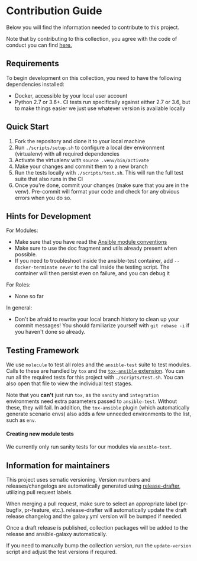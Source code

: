 # Contribution Guide

Below you will find the information needed to contribute to this project.

Note that by contributing to this collection, you agree with the code of conduct you can find [here.](https://github.com/maxhoesel-ansible/ansible-collection-proxmox/blob/main/CODE_OF_CONDUCT.md)

## Requirements

To begin development on this collection, you need to have the following dependencies installed:

- Docker, accessible by your local user account
- Python 2.7 or 3.6+. CI tests run specifically against either 2.7 or 3.6, but to make things easier we just use whatever version is available locally

## Quick Start

1. Fork the repository and clone it to your local machine
2. Run `./scripts/setup.sh` to configure a local dev environment (virtualenv) with all required dependencies
3. Activate the virtualenv with `source .venv/bin/activate`
4. Make your changes and commit them to a new branch
5. Run the tests locally with `./scripts/test.sh`. This will run the full test suite that also runs in the CI
6. Once you're done, commit your changes (make sure that you are in the venv).
   Pre-commit will format your code and check for any obvious errors when you do so.

## Hints for Development

For Modules:
- Make sure that you have read the [Ansible module conventions](https://docs.ansible.com/ansible/latest/dev_guide/developing_modules_best_practices.html)
- Make sure to use the doc fragment and utils already present when possible.
- If you need to troubleshoot inside the ansible-test container, add `--docker-terminate never` to the
  call inside the testing script. The container will then persist even on failure, and you can debug it

For Roles:
- None so far

In general:
- Don't be afraid to rewrite your local branch history to clean up your commit messages!
  You should familiarize yourself with `git rebase -i` if you haven't done so already.

## Testing Framework

We use `molecule` to test all roles and the `ansible-test` suite to test modules. Calls to these are handled by `tox` and the [`tox-ansible` extension]( https://github.com/ansible-community/tox-ansible).
You can run all the required tests for this project with `./scripts/test.sh`. You can also open that file to view the individual test stages.

Note that you **can't** just run `tox`, as the `sanity` and `integration` environments need extra parameters passed to
`ansible-test`. Without these, they will fail. In addition, the `tox-ansible` plugin (which automatically generate scenario envs)
also adds a few unneeded environments to the list, such as `env`.

#### Creating new module tests

We currently only run sanity tests for our modules via `ansible-test`.

## Information for maintainers

This project uses sematic versioning. Version numbers and  releases/changelogs are automatically generated using [release-drafter](https://github.com/release-drafter/release-drafter), utilizing pull request labels.

When merging a pull request, make sure to select an appropriate label (pr-bugfix, pr-feature, etc.).
release-drafter will automatically update the draft release changelog and the galaxy.yml version will be bumped if needed.

Once a draft release is published, collection packages will be added to the release and ansible-galaxy automatically.

If you need to manually bump the collection version, run the `update-version` script and adjust the test versions if required.
